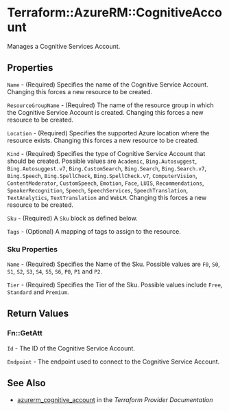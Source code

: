 # Terraform::AzureRM::CognitiveAccount

Manages a Cognitive Services Account.

## Properties

`Name` - (Required) Specifies the name of the Cognitive Service Account. Changing this forces a new resource to be created.

`ResourceGroupName` - (Required) The name of the resource group in which the Cognitive Service Account is created. Changing this forces a new resource to be created.

`Location` - (Required) Specifies the supported Azure location where the resource exists. Changing this forces a new resource to be created.

`Kind` - (Required) Specifies the type of Cognitive Service Account that should be created. Possible values are `Academic`, `Bing.Autosuggest`, `Bing.Autosuggest.v7`, `Bing.CustomSearch`, `Bing.Search`, `Bing.Search.v7`, `Bing.Speech`, `Bing.SpellCheck`, `Bing.SpellCheck.v7`, `ComputerVision`, `ContentModerator`, `CustomSpeech`, `Emotion`, `Face`, `LUIS`, `Recommendations`, `SpeakerRecognition`, `Speech`, `SpeechServices`, `SpeechTranslation`, `TextAnalytics`, `TextTranslation` and `WebLM`. Changing this forces a new resource to be created.

`Sku` - (Required) A `Sku` block as defined below.

`Tags` - (Optional) A mapping of tags to assign to the resource.

### Sku Properties

`Name` - (Required) Specifies the Name of the Sku. Possible values are `F0`, `S0`, `S1`, `S2`, `S3`, `S4`, `S5`, `S6`, `P0`, `P1` and `P2`.

`Tier` - (Required) Specifies the Tier of the Sku. Possible values include `Free`, `Standard` and `Premium`.


## Return Values

### Fn::GetAtt

`Id` - The ID of the Cognitive Service Account.

`Endpoint` - The endpoint used to connect to the Cognitive Service Account.

## See Also

* [azurerm_cognitive_account](https://www.terraform.io/docs/providers/azurerm/r/cognitive_account.html) in the _Terraform Provider Documentation_